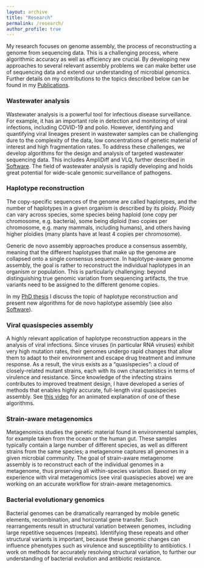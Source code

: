 ```yaml
---
layout: archive
title: "Research"
permalink: /research/
author_profile: true
---
```


My research focuses on genome assembly, the process of reconstructing a genome 
from sequencing data. This is a challenging process, where algorithmic accuracy 
as well as efficiency are crucial. By developing new approaches to several 
relevant assembly problems we can make better use of sequencing data and
extend our understanding of microbial genomics. Further details on my 
contributions to the topics described below can be found in my
[Publications](https://jbaaijens.github.io/publications/).

### Wastewater analysis

Wastewater analysis is a powerful tool for infectious disease surveillance. For example, it has an important role in detection and monitoring of viral infections, including COVID-19 and polio. However, identifying and quantifying viral lineages present in wastewater samples can be challenging dure to the complexity of the data, low concentrations of genetic material of interest and high fragmentation rates. To address these challenges, we develop algorithms for the design and analysis of targeted wastewater sequencing data. This includes AmpliDiff and VLQ, further described in [Software](https://jbaaijens.github.io/software/). The field of wastewater analysis is rapidly developing and holds great potential for wide-scale genomic surveillance of pathogens.


### Haplotype reconstruction

The copy-specific sequences of the genome are called haplotypes, and the number 
of haplotypes in a given organism is described by its ploidy. Ploidy can vary 
across species, some species being haploid (one copy per chromosome, e.g. 
bacteria), some being diploid (two copies per chromosome, e.g. many mammals, 
including humans), and others having higher ploidies (many plants have at least 
4 copies per chromosome).

Generic de novo assembly approaches produce a consensus assembly, meaning that 
the different haplotypes that make up the genome are collapsed onto a single 
consensus sequence. In haplotype-aware genome assembly, the goal is rather to 
reconstruct the individual haplotypes in an organism or population. This is 
particularly challenging: beyond distinguishing true genomic variation from 
sequencing artifacts, the true variants need to be assigned to the different 
genome copies.

In my [PhD thesis](http://dspace.library.uu.nl/handle/1874/384508)
I discuss the topic of haplotype reconstruction and present 
new algorithms for de novo haplotype assembly (see also
[Software](https://jbaaijens.github.io/software/)).

 
### Viral quasispecies assembly

A highly relevant application of haplotype reconstruction appears in the 
analysis of viral infections. Since viruses (in particular RNA viruses) exhibit 
very high mutation rates, their genomes undergo rapid changes that allow them 
to adapt to their environment and escape drug treatment and immune response. As 
a result, the virus exists as a “quasispecies”: a cloud of closely-related 
mutant strains, each with its own characteristics in terms of virulence and 
resistance. Since knowledge of the infecting strains contributes to improved 
treatment design, I have developed a series of methods that enables highly 
accurate, full-length viral quasispecies assembly. See
[this video](https://www.youtube.com/watch?v=ffgoHfcX9Sk&t=2s) 
for an animated explanation of one of these algorithms.

 
### Strain-aware metagenomics

Metagenomics studies the genetic material found in environmental samples, for
example taken from the ocean or the human gut. These samples typically contain
a large number of different species, as well as different strains from the
same species; a metagenome captures all genomes in a given microbial community.
The goal of strain-aware metagenome assembly is to reconstruct each of the
individual genomes in a metagenome, thus preserving all within-species
variation. Based on my experience with viral metagenomics
(see viral quasispecies above) we are working on an accurate workflow for
strain-aware metagenomics.

 
### Bacterial evolutionary genomics

Bacterial genomes can be dramatically rearranged by mobile genetic elements, 
recombination, and horizontal gene transfer. Such rearrangements result in 
structural variation between genomes, including large repetitive sequences 
(repeats). Identifying these repeats and other structural variants is important, 
because these genomic changes can influence phenotypes such as virulence and 
susceptibility to antibiotics. I work on methods for accurately resolving 
structural variation, to further our understanding of bacterial evolution and 
antibiotic resistance.
